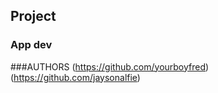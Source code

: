 ## Project
### App dev 


###AUTHORS
(https://github.com/yourboyfred)
(https://github.com/jaysonalfie)

